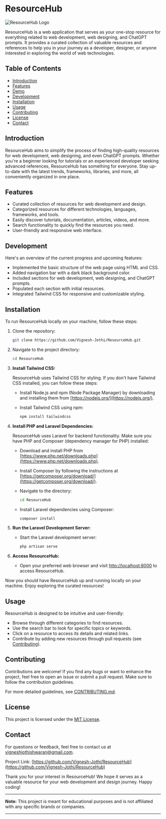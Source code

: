 # ResourceHub

![ResourceHub Logo](https://github.com/Vignesh-Jothi/ResourceHub/assets/87015660/fa9cfaa2-7186-4223-a76f-0700843b9e76)


ResourceHub is a web application that serves as your one-stop resource for everything related to web development, web designing, and ChatGPT prompts. 
It provides a curated collection of valuable resources and references to help you in your journey as a developer, designer, or anyone interested in exploring the world of web technologies.

## Table of Contents

- [Introduction](#introduction)
- [Features](#features)
- [Demo](#demo)
- [Development](#development)
- [Installation](#installation)
- [Usage](#usage)
- [Contributing](#contributing)
- [License](#license)
- [Contact](#contact)

## Introduction

ResourceHub aims to simplify the process of finding high-quality resources for web development, 
web designing, and even ChatGPT prompts. Whether you're a beginner looking for tutorials or an experienced developer seeking advanced references, 
ResourceHub has something for everyone. Stay up-to-date with the latest trends, frameworks, libraries, and more, all conveniently organized in one place.

## Features

- Curated collection of resources for web development and design.
- Categorized resources for different technologies, languages, frameworks, and tools.
- Easily discover tutorials, documentation, articles, videos, and more.
- Search functionality to quickly find the resources you need.
- User-friendly and responsive web interface.

<!-- ## Demo -->

<!-- Check out the live demo of ResourceHub at [](). -->
<!-- Currently under active development -->

## Development

Here's an overview of the current progress and upcoming features:

- Implemented the basic structure of the web page using HTML and CSS.
- Added navigation bar with a dark black background color.
- Included sections for web development, web designing, and ChatGPT prompts.
- Populated each section with initial resources.
- Integrated Tailwind CSS for responsive and customizable styling.

## Installation

To run ResourceHub locally on your machine, follow these steps:

1. Clone the repository:

   ```bash
   git clone https://github.com/Vignesh-Jothi/ResourceHub.git
   ```

2. Navigate to the project directory:

   ```bash
   cd ResourceHub
   ```

3. **Install Tailwind CSS:**

   ResourceHub uses Tailwind CSS for styling. If you don't have Tailwind CSS installed, you can follow these steps:

   - Install Node.js and npm (Node Package Manager) by downloading and installing them from [https://nodejs.org/](https://nodejs.org/).
   - Install Tailwind CSS using npm:

     ```bash
     npm install tailwindcss
     ```


4. **Install PHP and Laravel Dependencies:**

   ResourceHub uses Laravel for backend functionality. Make sure you have PHP and Composer (dependency manager for PHP) installed:

   - Download and install PHP from [https://www.php.net/downloads.php](https://www.php.net/downloads.php).
   - Install Composer by following the instructions at [https://getcomposer.org/download/](https://getcomposer.org/download/).

   - Navigate to the directory:

     ```bash
     cd ResourceHub
     ```

   - Install Laravel dependencies using Composer:

     ```bash
     composer install
     ```

5. **Run the Laravel Development Server:**

   - Start the Laravel development server:

     ```bash
     php artisan serve
     ```

6. **Access ResourceHub:**

   - Open your preferred web browser and visit [http://localhost:8000](http://localhost:8000) to access ResourceHub.

Now you should have ResourceHub up and running locally on your machine. Enjoy exploring the curated resources!



## Usage

ResourceHub is designed to be intuitive and user-friendly:

- Browse through different categories to find resources.
- Use the search bar to look for specific topics or keywords.
- Click on a resource to access its details and related links.
- Contribute by adding new resources through pull requests (see [Contributing](#contributing)).

## Contributing

Contributions are welcome! If you find any bugs or want to enhance the project, feel free to open an issue or submit a pull request. Make sure to follow the contribution guidelines.

For more detailed guidelines, see [CONTRIBUTING.md](CONTRIBUTING.md).

## License

This project is licensed under the [MIT License](LICENSE).

## Contact

For questions or feedback, feel free to contact us at [vigneshjothishwaran@gmail.com](mailto:vigneshjothishwaran@gmail.com).

Project Link: [https://github.com/Vignesh-Jothi/ResourceHub](https://github.com/Vignesh-Jothi/ResourceHub)

Thank you for your interest in ResourceHub! We hope it serves as a valuable resource for your web development and design journey. Happy coding!

---

**Note:** This project is meant for educational purposes and is not affiliated with any specific brands or companies.

---
